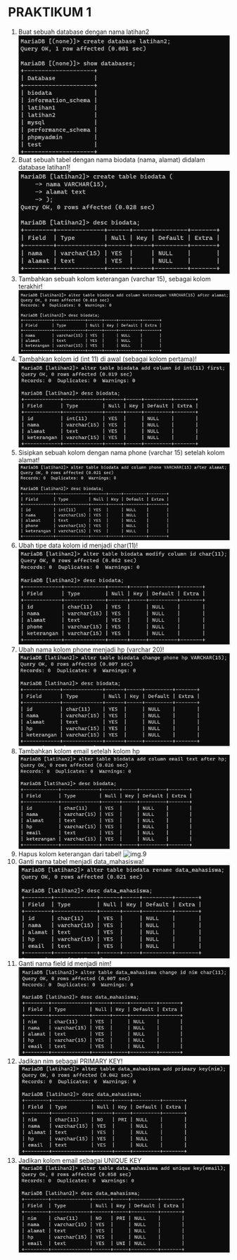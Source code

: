 # PRAKTIKUM 1
1. Buat sebuah database dengan nama latihan2
![img.1](gambar/1.png)
2. Buat sebuah tabel dengan nama biodata (nama, alamat) didalam database latihan1!
![img.2](gambar/2.png)
3. Tambahkan sebuah kolom keterangan (varchar 15), sebagai kolom terakhir!
![img.3](gambar/3.png)
4. Tambahkan kolom id (int 11) di awal (sebagai kolom pertama)!
![img.4](gambar/4.png)
5. Sisipkan sebuah kolom dengan nama phone (varchar 15) setelah kolom alamat! 
![img.5](gambar/5.png)
6. Ubah tipe data kolom id menjadi char(11)!
![img.6](gambar/6.png)
7. Ubah nama kolom phone menjadi hp (varchar 20)!
![img.7](gambar/7.png)
8. Tambahkan kolom email setelah kolom hp
![img.8](gambar/8.png)
9. Hapus kolom keterangan dari tabel!
![img.9](gambar/)
10. Ganti nama tabel menjadi data_mahasiswa!
![img.10](gambar/10.png)
11. Ganti nama field id menjadi nim!
![img.11](gambar/11.png)
12. Jadikan nim sebagai PRIMARY KEY!
![img.12](gambar/12.png)
13. Jadikan kolom email sebagai UNIQUE KEY
![img.13](gambar/13.png)